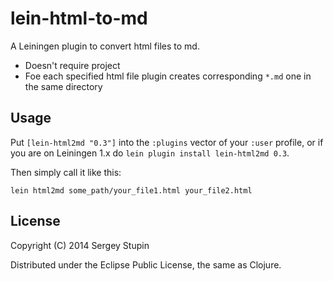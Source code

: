 # lein-html-to-md

A Leiningen plugin to convert html files to md. 

 * Doesn't require project
 * Foe each specified html file plugin creates corresponding `*.md` one in the same directory

## Usage

Put `[lein-html2md "0.3"]` into the `:plugins` vector of your
`:user` profile, or if you are on Leiningen 1.x do `lein plugin install lein-html2md 0.3`.

Then simply call it like this:

`lein html2md some_path/your_file1.html your_file2.html` 

## License

Copyright (C) 2014 Sergey Stupin

Distributed under the Eclipse Public License, the same as Clojure.
